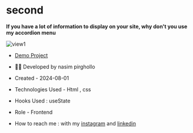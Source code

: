 # second

**If you have a lot of information to display on your site, why don't you use my accordion menu**

![view1](https://github.com/Nasim1380p/second/assets/155636802/8c688bb5-c8d4-469f-990c-f48db62c368f)

- [Demo Project](https://nasim1380p.github.io/second/)

- 👩‍🎓 Developed by nasim pirghollo

- Created - 2024-08-01

- Technologies Used - Html , css 

- Hooks Used : useState 

- Role - Frontend

- How to reach me : with my [instagram](https://www.instagram.com/nasim-pirghollo-web) and [linkedin](https://www.linkedin.com/in/nasim-pirghollo-a783952a9/)
